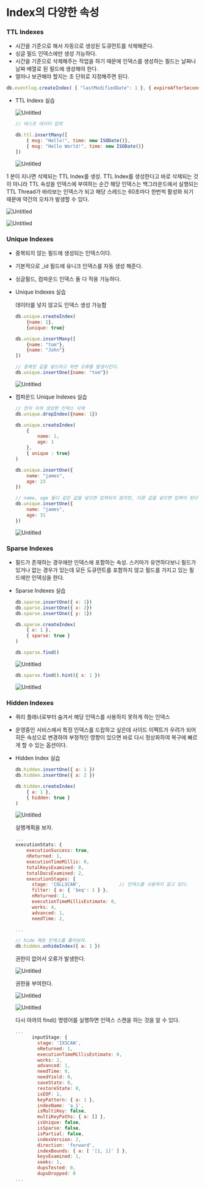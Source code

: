 # Index의 다양한 속성


### TTL Indexes

- 시간을 기준으로 해서 자동으로 생성된 도큐먼트를 삭제해준다.
- 싱글 필드 인덱스에만 생성 가능하다.
- 시간을 기준으로 삭제해주는 작업을 하기 때문에 인덱스를 생성하는 필드는 날짜나 날짜 배열로 된 필드에 생성해야 한다.
- 얼마나 보관해야 할지는 초 단위로 지정해주면 된다.

```jsx
db.eventlog.createIndex( { "lastModifiedDate": 1 }, { expireAfterSeconds: 3600 } )
```

- TTL Indexs 실습
    
    ![Untitled](https://s3-us-west-2.amazonaws.com/secure.notion-static.com/cefcfaf2-e98e-4a42-a3cb-bf402d36a39e/Untitled.png)
    
    ```jsx
    // 테스트 데이터 입력
    
    db.ttl.insertMany([
        { msg: "Hello!", time: new ISODate()},
        { msg: "Hello World!", time: new ISODate()}
    ])
    ```
    
    ![Untitled](https://s3-us-west-2.amazonaws.com/secure.notion-static.com/ed91bd76-6996-43c7-876f-83df6cd999ea/Untitled.png)
    

1 분이 지나면 삭제되는 TTL Index를 생성. TTL Index를 생성한다고 바로 삭제되는 것이 아니라 TTL 속성을 인덱스에 부여하는 순간 해당 인덱스는 백그라운드에서 실행되는 TTL Thread가 바라보는 인덱스가 되고 해당 스레드는 60초마다 한번씩 활성화 되기 때문에 약간의 오차가 발생할 수 있다.

![Untitled](https://s3-us-west-2.amazonaws.com/secure.notion-static.com/cbe8bff2-493b-4c45-92e8-f1228062de7a/Untitled.png)

![Untitled](https://s3-us-west-2.amazonaws.com/secure.notion-static.com/2fc30f77-a244-4ed8-a57c-7237bc5578c3/Untitled.png)

### Unique Indexes

- 중복되지 않는 필드에 생성되는 인덱스이다.
- 기본적으로 _id 필드에 유니크 인덱스를 자동 생성 해준다.
- 싱글필드, 컴파운드 인덱스 둘 다 적용 가능하다.

- Unique Indexes 실습
    
    데이터를 넣지 않고도 인덱스 생성 가능함
    
    ```jsx
    db.unique.createIndex(
        {name: 1},
        {unique: true}
    ```
    
    ```jsx
    db.unique.insertMany([
        {name: "tom"},
        {name: "John"}
    ])
    
    // 중복된 값을 넣으려고 하면 오류를 발생시킨다.
    db.unique.insertOne({name: "tom"})
    ```
    
    ![Untitled](https://s3-us-west-2.amazonaws.com/secure.notion-static.com/2f9bb600-4674-478d-974c-37d535120184/Untitled.png)
    

- 컴파운드 Unique Indexes 실습
    
    ```jsx
    // 먼저 아까 생성한 인덱스 삭제
    db.unique.dropIndex({name: 1})
    
    db.unique.createIndex(
        { 
            name: 1, 
            age: 1
        },
        { unique : true}
    )
    
    db.unique.insertOne({
        name: "james",
        age: 23
    })
    
    // name, age 둘다 같은 값을 넣으면 입력되지 않지만, 다른 값을 넣으면 입력이 된다.
    db.unique.insertOne({
        name: "james",
        age: 31
    })
    ```
    
    ![Untitled](https://s3-us-west-2.amazonaws.com/secure.notion-static.com/74629487-b595-45f9-904f-da3c3bba6996/Untitled.png)
    

### Sparse Indexes

- 필드가 존재하는 경우에만 인덱스에 포함하는 속성. 스키마가 유연하다보니 필드가 있거나 없는 경우가 있는데 모든 도큐먼트를 포함하지 않고 필드를 가지고 있는 필드에만 인덱싱을 한다.

- Sparse Indexes 실습
    
    ```jsx
    db.sparse.insertOne({ x: 1})
    db.sparse.insertOne({ x: 2})
    db.sparse.insertOne({ y: 1})
    
    db.sparse.createIndex(
        { x: 1 },
        { sparse: true }
    )
    
    db.sparse.find()
    ```
    
    ![Untitled](https://s3-us-west-2.amazonaws.com/secure.notion-static.com/78859cdf-ab68-427f-8185-f96d64a69a1e/Untitled.png)
    
    ```jsx
    db.sparse.find().hint({ x: 1 })
    ```
    
    ![Untitled](https://s3-us-west-2.amazonaws.com/secure.notion-static.com/06db463d-f344-4883-9668-1f4d35da535b/Untitled.png)
    

### Hidden Indexes

- 쿼리 플래너로부터 숨겨서 해당 인덱스를 사용하지 못하게 하는 인덱스
- 운영중인 서비스에서 특정 인덱스를 드랍하고 싶은데 사이드 이펙트가 우려가 되어 히든 속성으로 변경하여 부정적인 영향이 있으면 바로 다시 정상화하여 복구에 빠르게 할 수 있는 옵션이다.

- Hidden Index 실습
    
    ```jsx
    db.hidden.insertOne({ a: 1 })
    db.hidden.insertOne({ a: 2 })
    
    db.hidden.createIndex(
        { a: 1 },
        { hidden: true }
    )
    ```
    
    ![Untitled](https://s3-us-west-2.amazonaws.com/secure.notion-static.com/ff689609-1370-4b81-a88e-f8466e29e1b7/Untitled.png)
    
    실행계획을 보자.
    
    ```jsx
    ...
    executionStats: {
        executionSuccess: true,
        nReturned: 1,
        executionTimeMillis: 0,
        totalKeysExamined: 0,
        totalDocsExamined: 2,
        executionStages: {
          stage: 'COLLSCAN',              // 인덱스를 사용하지 않고 있다.
          filter: { a: { '$eq': 1 } },       
          nReturned: 1,
          executionTimeMillisEstimate: 0,    
          works: 4,
          advanced: 1,
          needTime: 2,
    
    ...
    ```
    
    ```jsx
    // hide 해둔 인덱스를 풀어보자.
    db.hidden.unhideIndex({ a: 1 })
    ```
    
    권한이 없어서 오류가 발생한다.
    
    ![Untitled](https://s3-us-west-2.amazonaws.com/secure.notion-static.com/f60ff283-f8de-4a6b-bdba-025e2e9f6140/Untitled.png)
    
    권한을 부여한다.
    
    ![Untitled](https://s3-us-west-2.amazonaws.com/secure.notion-static.com/bfa112c4-70bb-4c1b-a9b2-edc7e4e52a4c/Untitled.png)
    
    ![Untitled](https://s3-us-west-2.amazonaws.com/secure.notion-static.com/45779daf-5b52-4879-ab33-ca9f26ef9c9f/Untitled.png)
    
    다시 아까의 find() 명령어를 실행하면 인덱스 스캔을 하는 것을 알 수 있다.
    
    ```jsx
    ...
          inputStage: {
            stage: 'IXSCAN',
            nReturned: 1,
            executionTimeMillisEstimate: 0,
            works: 2,
            advanced: 1,
            needTime: 0,
            needYield: 0,
            saveState: 0,
            restoreState: 0,
            isEOF: 1,
            keyPattern: { a: 1 },
            indexName: 'a_1',
            isMultiKey: false,
            multiKeyPaths: { a: [] },
            isUnique: false,
            isSparse: false,
            isPartial: false,
            indexVersion: 2,
            direction: 'forward',
            indexBounds: { a: [ '[1, 1]' ] },
            keysExamined: 1,
            seeks: 1,
            dupsTested: 0,
            dupsDropped: 0
    ...
    ```